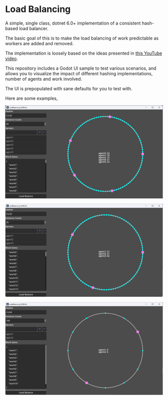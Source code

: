 # Load Balancing

A simple, single class, dotnet 6.0+ implementation of a consistent hash-based load balancer.

The basic goal of this is to make the load balancing of work predictable as workers are added and removed.

The implementation is loosely based on the ideas presented in [this YouTube video](https://www.youtube.com/watch?v=UF9Iqmg94tk).

This repository includes a Godot UI sample to test various scenarios, and allows you to visualize the impact of different hashing implementations, number of agents and work involved.

The UI is prepopulated with sane defaults for you to test with.

Here are some examples,

![screenshot1](assets/image1.png)

![screenshot2](assets/image2.png)

![screenshot3](assets/image3.png)